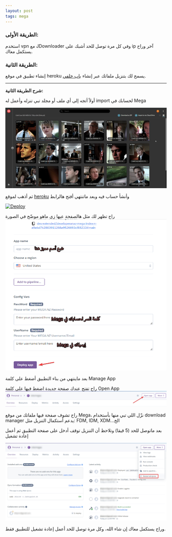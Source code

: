 ```yaml
---
layout: post
tags: mega
---
```


### الطريقة الأولى:  

استخدم vpn مع JDownloader وفي كل مرة توصل للحد أشبك على ip آخر وراح يستكمل معاك.



### الطريقة الثانية:

إنشاء تطبيق في موقع heroku يسمح لك بتنزيل ملفاتك عبر إنشاء [باب خلفي](https://ar.wikipedia.org/wiki/%D8%A8%D8%A7%D8%A8_%D8%AE%D9%84%D9%81%D9%8A_(%D8%AD%D9%88%D8%B3%D8%A8%D8%A9)).


***


**شرح الطريقة الثانية:**  


أولاً أتجه إلى أي ملف أو مجلد تبي تنزله وأعمل له import لحسابك في Mega 

![الوصف](/assets/mega/brave_HYRw09sz2i.gif)


ثم أذهب لموقع [heroku](https://signup.heroku.com/) وأنشأ حساب فيه وبعد ماتنتهي أفتح هالرابط   

[![Deploy](https://www.herokucdn.com/deploy/button.svg)](https://developeranaz.github.io/Mega-index-heroku/random.html)

راح تظهر لك مثل هالصفحة عبها زي ماهو موضّح في الصورة  
![الوصف](/assets/mega/sYnn18yU4M.png)

بعد ماينتهي من بناء التطبيق أضغط على كلمة Manage App  

راح تفتح عندك صفحة جديدة اضغط فيها على كلمة Open App  
![الوصف](/assets/mega/I3LDfl7xMO.png/)

راح تشوف صفحة فيها ملفاتك من موقع Mega، نزّل اللي تبي منها بأستخدام download manager يدعم أستكمال التنزيل مثل: FDM, IDM, XDM...الخ  

بعد ماتوصل للحد (5 قيقا) وتلاحظ أن التنزيل توقف أدخل على صفحة التطبيق ثم أعمل إعادة تشغيل  

![الوصف](/assets/mega/KBu5kuKTuZ.png/)

وراح يستكمل معاك إن شاء الله، وكل مرة توصل للحد أعمل إعادة تشغيل للتطبيق فقط.